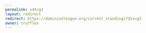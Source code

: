 ```yaml
---
permalink: s44/g3
layout: redirect
redirect: https://dominionleague.org/current_standings?div=g3
owner: truffles
---
```

